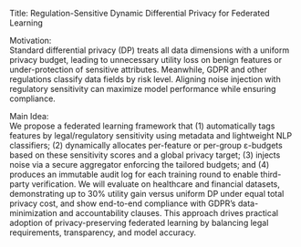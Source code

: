 Title: Regulation-Sensitive Dynamic Differential Privacy for Federated Learning

Motivation:  
Standard differential privacy (DP) treats all data dimensions with a uniform privacy budget, leading to unnecessary utility loss on benign features or under-protection of sensitive attributes. Meanwhile, GDPR and other regulations classify data fields by risk level. Aligning noise injection with regulatory sensitivity can maximize model performance while ensuring compliance.

Main Idea:  
We propose a federated learning framework that (1) automatically tags features by legal/regulatory sensitivity using metadata and lightweight NLP classifiers; (2) dynamically allocates per-feature or per-group ε-budgets based on these sensitivity scores and a global privacy target; (3) injects noise via a secure aggregator enforcing the tailored budgets; and (4) produces an immutable audit log for each training round to enable third-party verification. We will evaluate on healthcare and financial datasets, demonstrating up to 30% utility gain versus uniform DP under equal total privacy cost, and show end-to-end compliance with GDPR’s data-minimization and accountability clauses. This approach drives practical adoption of privacy-preserving federated learning by balancing legal requirements, transparency, and model accuracy.